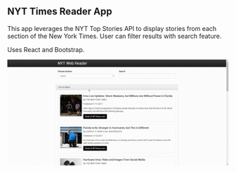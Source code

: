 NYT Times Reader App
--------------------

This app leverages the NYT Top Stories API to display stories from each section of the New York Times. User can filter results with search feature.

Uses React and Bootstrap.

![ScreenShot](./src/TimesReader.gif)
